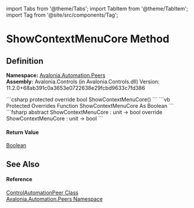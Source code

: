 import Tabs from '@theme/Tabs'; 
import TabItem from '@theme/TabItem'; 
import Tag from '@site/src/components/Tag'; 

# ShowContextMenuCore Method




## Definition
**Namespace:** <a href="N_Avalonia_Automation_Peers">Avalonia.Automation.Peers</a>  
**Assembly:** Avalonia.Controls (in Avalonia.Controls.dll) Version: 11.2.0+68ab391c0a3653e0722638e29fcbd9633c7fd386

<Tabs groupId="api-code-preview">
<TabItem value="csharp" label="C#">
```csharp
protected override bool ShowContextMenuCore()
```
</TabItem>
<TabItem value="vb" label="VB">
```vb
Protected Overrides Function ShowContextMenuCore As Boolean
```
</TabItem>
<TabItem value="fsharp" label="F#">
```fsharp
abstract ShowContextMenuCore : unit -> bool 
override ShowContextMenuCore : unit -> bool 
```
</TabItem>
</Tabs>



#### Return Value
<a href="https://learn.microsoft.com/dotnet/api/system.boolean" target="_blank" rel="noopener noreferrer">Boolean</a>

## See Also


#### Reference
<a href="T_Avalonia_Automation_Peers_ControlAutomationPeer">ControlAutomationPeer Class</a>  
<a href="N_Avalonia_Automation_Peers">Avalonia.Automation.Peers Namespace</a>  
